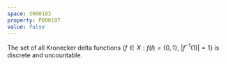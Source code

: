 ```yaml
---
space: S000103
property: P000197
value: false
---
```


The set of all Kronecker delta functions $\{f\in X: f(I)=\{0,1\},\ |f^{-1}(1)|=1\}$ is discrete and uncountable.
